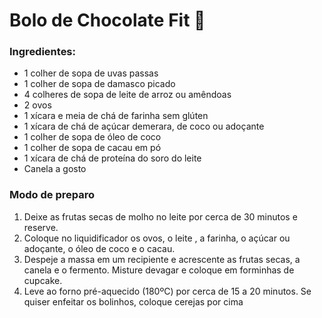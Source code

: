 # Bolo de Chocolate Fit :cake:



### **Ingredientes:**

- 1 colher de sopa de  uvas passas
- 1 colher de sopa de damasco picado
- 4 colheres de sopa de leite de arroz ou amêndoas
- 2 ovos
- 1 xícara e meia de chá de farinha sem glúten
- 1 xícara de chá de açúcar demerara, de coco ou adoçante
- 1 colher de sopa de óleo de coco
- 1 colher de sopa de cacau em pó
- 1 xícara de chá de proteína do soro do leite
- Canela a gosto



### **Modo de preparo**

1. Deixe as frutas secas de molho no leite por cerca de 30 minutos e reserve. 
2. Coloque no   liquidificador os ovos, o leite , a farinha, o açúcar ou adoçante, o óleo de coco e  o cacau. 
3. Despeje a massa em um recipiente e acrescente as frutas secas, a canela e o fermento. Misture devagar e coloque em forminhas de cupcake. 
4. Leve ao forno pré-aquecido (180ºC) por cerca de 15 a 20 minutos. Se quiser enfeitar os   bolinhos, coloque cerejas por cima